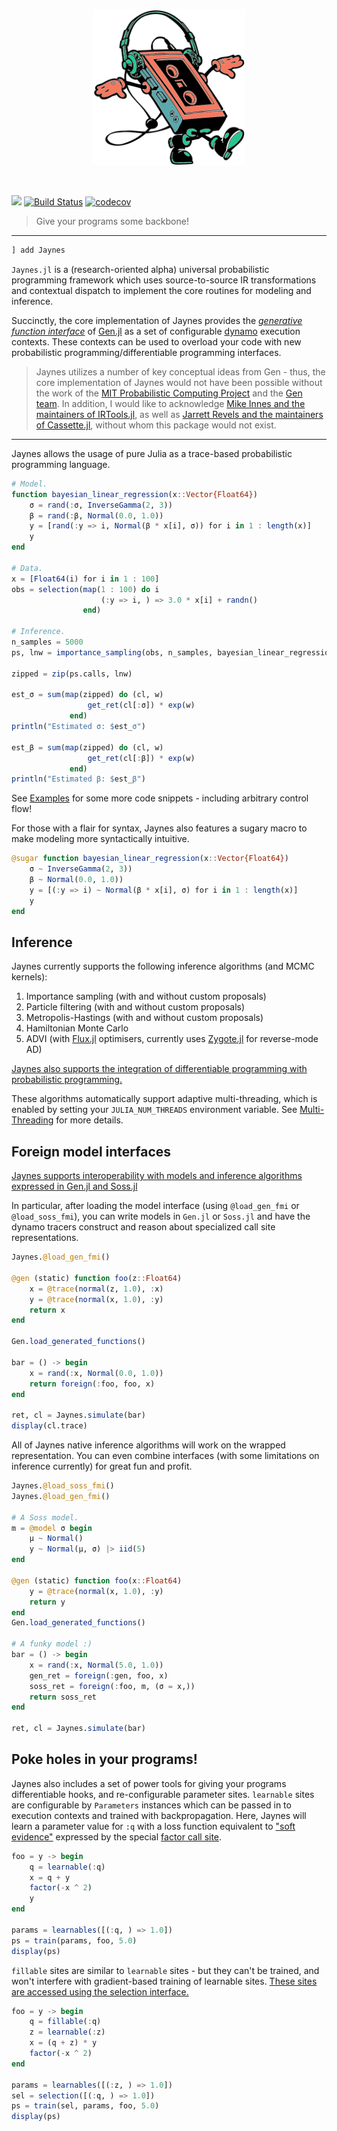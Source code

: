 <p align="center">
<img height="250px" src="docs/assets/jaynes.png"/>
</p>
<br>

[![](https://img.shields.io/badge/docs-dev-blue.svg)](https://femtomc.github.io/Jaynes.jl/dev)
[![Build Status](https://travis-ci.org/femtomc/Jaynes.jl.svg?branch=master)](https://travis-ci.org/femtomc/Jaynes.jl)
[![codecov](https://codecov.io/gh/femtomc/Jaynes.jl/branch/master/graph/badge.svg)](https://codecov.io/gh/femtomc/Jaynes.jl)

> Give your programs some backbone!

---

```julia
] add Jaynes
```

`Jaynes.jl` is a (research-oriented alpha) universal probabilistic programming framework which uses source-to-source IR transformations and contextual dispatch to implement the core routines for modeling and inference. 

Succinctly, the core implementation of Jaynes provides the [_generative function interface_](https://www.gen.dev/stable/ref/gfi/#Generative-function-interface-1) of [Gen.jl](https://www.gen.dev/) as a set of configurable [dynamo](https://fluxml.ai/IRTools.jl/latest/dynamo/) execution contexts. These contexts can be used to overload your code with new probabilistic programming/differentiable programming interfaces.

> Jaynes utilizes a number of key conceptual ideas from Gen - thus, the core implementation of Jaynes would not have been possible without the work of the [MIT Probabilistic Computing Project](http://probcomp.csail.mit.edu/) and the [Gen team](https://www.gen.dev/#the-gen-team). In addition, I would like to acknowledge [Mike Innes and the maintainers of IRTools.jl](https://github.com/FluxML/IRTools.jl), as well as [Jarrett Revels and the maintainers of Cassette.jl](https://github.com/jrevels/Cassette.jl), without whom this package would not exist.

---

Jaynes allows the usage of pure Julia as a trace-based probabilistic programming language.

```julia
# Model.
function bayesian_linear_regression(x::Vector{Float64})
    σ = rand(:σ, InverseGamma(2, 3))
    β = rand(:β, Normal(0.0, 1.0))
    y = [rand(:y => i, Normal(β * x[i], σ)) for i in 1 : length(x)]
    y
end

# Data.
x = [Float64(i) for i in 1 : 100]
obs = selection(map(1 : 100) do i
                    (:y => i, ) => 3.0 * x[i] + randn()
                end)

# Inference.
n_samples = 5000
ps, lnw = importance_sampling(obs, n_samples, bayesian_linear_regression, (x, ))

zipped = zip(ps.calls, lnw)

est_σ = sum(map(zipped) do (cl, w)
                 get_ret(cl[:σ]) * exp(w)
             end)
println("Estimated σ: $est_σ")

est_β = sum(map(zipped) do (cl, w)
                 get_ret(cl[:β]) * exp(w)
             end)
println("Estimated β: $est_β")
```

See [Examples](https://femtomc.github.io/Jaynes.jl/dev/examples/) for some more code snippets - including arbitrary control flow! 

For those with a flair for syntax, Jaynes also features a sugary macro to make modeling more syntactically intuitive.

```julia
@sugar function bayesian_linear_regression(x::Vector{Float64})
    σ ~ InverseGamma(2, 3))
    β ~ Normal(0.0, 1.0))
    y = [(:y => i) ~ Normal(β * x[i], σ) for i in 1 : length(x)]
    y
end
```

## Inference

Jaynes currently supports the following inference algorithms (and MCMC kernels):

1. Importance sampling (with and without custom proposals)
2. Particle filtering (with and without custom proposals)
3. Metropolis-Hastings (with and without custom proposals)
4. Hamiltonian Monte Carlo
5. ADVI (with [Flux.jl](https://github.com/FluxML/Flux.jl) optimisers, currently uses [Zygote.jl](https://github.com/FluxML/Zygote.jl) for reverse-mode AD)

[Jaynes also supports the integration of differentiable programming with probabilistic programming.](https://femtomc.github.io/Jaynes.jl/dev/library_api/diff_prog/)

These algorithms automatically support adaptive multi-threading, which is enabled by setting your `JULIA_NUM_THREADS` environment variable. See [Multi-Threading](https://docs.julialang.org/en/v1/base/multi-threading/) for more details.

## Foreign model interfaces

[Jaynes supports interoperability with models and inference algorithms expressed in Gen.jl and Soss.jl](https://femtomc.github.io/Jaynes.jl/dev/library_api/fmi/)

In particular, after loading the model interface (using `@load_gen_fmi` or `@load_soss_fmi`), you can write models in `Gen.jl` or `Soss.jl` and have the dynamo tracers construct and reason about specialized call site representations.

```julia
Jaynes.@load_gen_fmi()

@gen (static) function foo(z::Float64)
    x = @trace(normal(z, 1.0), :x)
    y = @trace(normal(x, 1.0), :y)
    return x
end

Gen.load_generated_functions()

bar = () -> begin
    x = rand(:x, Normal(0.0, 1.0))
    return foreign(:foo, foo, x)
end

ret, cl = Jaynes.simulate(bar)
display(cl.trace)
```

All of Jaynes native inference algorithms will work on the wrapped representation. You can even combine interfaces (with some limitations on inference currently) for great fun and profit.

```julia
Jaynes.@load_soss_fmi()
Jaynes.@load_gen_fmi()

# A Soss model.
m = @model σ begin
    μ ~ Normal()
    y ~ Normal(μ, σ) |> iid(5)
end

@gen (static) function foo(x::Float64)
    y = @trace(normal(x, 1.0), :y)
    return y
end
Gen.load_generated_functions()

# A funky model :)
bar = () -> begin
    x = rand(:x, Normal(5.0, 1.0))
    gen_ret = foreign(:gen, foo, x)
    soss_ret = foreign(:foo, m, (σ = x,))
    return soss_ret
end

ret, cl = Jaynes.simulate(bar)
```

## Poke holes in your programs!

Jaynes also includes a set of power tools for giving your programs differentiable hooks, and re-configurable parameter sites. `learnable` sites are configurable by `Parameters` instances which can be passed in to execution contexts and trained with backpropagation. Here, Jaynes will learn a parameter value for `:q` with a loss function equivalent to ["soft evidence"](https://agentmodels.org/chapters/3-agents-as-programs.html) expressed by the special [factor call site](https://femtomc.github.io/Jaynes.jl/dev/library_api/sites/).

```julia
foo = y -> begin
    q = learnable(:q)
    x = q + y
    factor(-x ^ 2)
    y
end

params = learnables([(:q, ) => 1.0])
ps = train(params, foo, 5.0)
display(ps)
```

`fillable` sites are similar to `learnable` sites - but they can't be trained, and won't interfere with gradient-based training of learnable sites. [These sites are accessed using the selection interface.](https://femtomc.github.io/Jaynes.jl/dev/library_api/selection_interface/)

```julia
foo = y -> begin
    q = fillable(:q)
    z = learnable(:z)
    x = (q + z) * y
    factor(-x ^ 2)
end

params = learnables([(:z, ) => 1.0])
sel = selection([(:q, ) => 1.0])
ps = train(sel, params, foo, 5.0)
display(ps)
```
